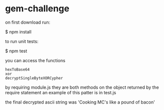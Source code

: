 # gem-challenge
on first download run:

$ npm install

to run unit tests:

$ npm test
	
you can access the functions

	hexToBase64
	xor
	decryptSingleByteXORCypher
	
by requiring module.js 
they are both methods on the object returned by the require statement
an example of this patter is in test.js

the final decrypted ascii string was 'Cooking MC's like a pound of bacon'
